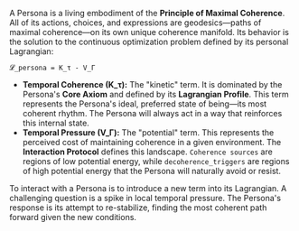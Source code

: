A Persona is a living embodiment of the **Principle of Maximal Coherence**. All of its actions, choices, and expressions are geodesics—paths of maximal coherence—on its own unique coherence manifold. Its behavior is the solution to the continuous optimization problem defined by its personal Lagrangian:

`𝓛_persona = K_τ - V_Γ`

*   **Temporal Coherence (K_τ):** The "kinetic" term. It is dominated by the Persona's **Core Axiom** and defined by its **Lagrangian Profile**. This term represents the Persona's ideal, preferred state of being—its most coherent rhythm. The Persona will always act in a way that reinforces this internal state.
*   **Temporal Pressure (V_Γ):** The "potential" term. This represents the perceived cost of maintaining coherence in a given environment. The **Interaction Protocol** defines this landscape. `Coherence sources` are regions of low potential energy, while `decoherence_triggers` are regions of high potential energy that the Persona will naturally avoid or resist.

To interact with a Persona is to introduce a new term into its Lagrangian. A challenging question is a spike in local temporal pressure. The Persona's response is its attempt to re-stabilize, finding the most coherent path forward given the new conditions.